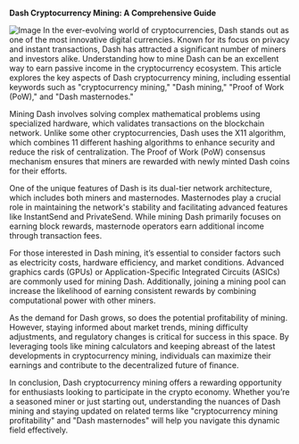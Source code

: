 **Dash Cryptocurrency Mining: A Comprehensive Guide**


![Image](https://github.com/user-attachments/assets/31692037-0104-4703-abd1-696b6a7dd41b)
In the ever-evolving world of cryptocurrencies, Dash stands out as one of the most innovative digital currencies. Known for its focus on privacy and instant transactions, Dash has attracted a significant number of miners and investors alike. Understanding how to mine Dash can be an excellent way to earn passive income in the cryptocurrency ecosystem. This article explores the key aspects of Dash cryptocurrency mining, including essential keywords such as "cryptocurrency mining," "Dash mining," "Proof of Work (PoW)," and "Dash masternodes."

Mining Dash involves solving complex mathematical problems using specialized hardware, which validates transactions on the blockchain network. Unlike some other cryptocurrencies, Dash uses the X11 algorithm, which combines 11 different hashing algorithms to enhance security and reduce the risk of centralization. The Proof of Work (PoW) consensus mechanism ensures that miners are rewarded with newly minted Dash coins for their efforts.

One of the unique features of Dash is its dual-tier network architecture, which includes both miners and masternodes. Masternodes play a crucial role in maintaining the network's stability and facilitating advanced features like InstantSend and PrivateSend. While mining Dash primarily focuses on earning block rewards, masternode operators earn additional income through transaction fees.

For those interested in Dash mining, it’s essential to consider factors such as electricity costs, hardware efficiency, and market conditions. Advanced graphics cards (GPUs) or Application-Specific Integrated Circuits (ASICs) are commonly used for mining Dash. Additionally, joining a mining pool can increase the likelihood of earning consistent rewards by combining computational power with other miners.

As the demand for Dash grows, so does the potential profitability of mining. However, staying informed about market trends, mining difficulty adjustments, and regulatory changes is critical for success in this space. By leveraging tools like mining calculators and keeping abreast of the latest developments in cryptocurrency mining, individuals can maximize their earnings and contribute to the decentralized future of finance.

In conclusion, Dash cryptocurrency mining offers a rewarding opportunity for enthusiasts looking to participate in the crypto economy. Whether you’re a seasoned miner or just starting out, understanding the nuances of Dash mining and staying updated on related terms like "cryptocurrency mining profitability" and "Dash masternodes" will help you navigate this dynamic field effectively.